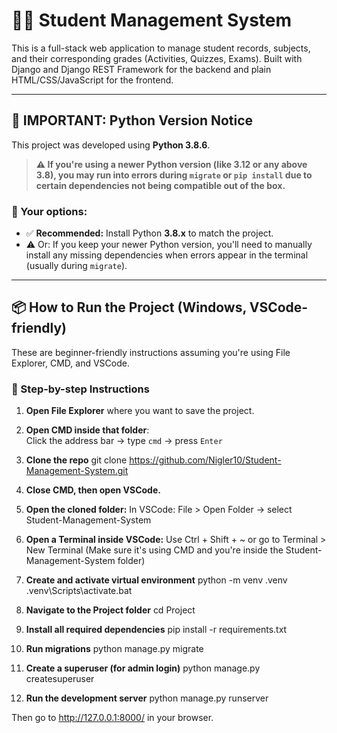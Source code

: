 # 🧑‍🎓 Student Management System

This is a full-stack web application to manage student records, subjects, and their corresponding grades (Activities, Quizzes, Exams). Built with Django and Django REST Framework for the backend and plain HTML/CSS/JavaScript for the frontend.

---

## 🚨 IMPORTANT: Python Version Notice

This project was developed using **Python 3.8.6**.

> **⚠️ If you're using a **newer Python version** (like 3.12 or any above 3.8), you may run into errors during `migrate` or `pip install` due to certain dependencies not being compatible out of the box.**

### 🔧 Your options:
- ✅ **Recommended:** Install Python **3.8.x** to match the project.
- ⚠️ Or: If you keep your newer Python version, you'll need to manually install any missing dependencies when errors appear in the terminal (usually during `migrate`).

---

## 📦 How to Run the Project (Windows, VSCode-friendly)

These are beginner-friendly instructions assuming you're using File Explorer, CMD, and VSCode.

### 🧱 Step-by-step Instructions

1. **Open File Explorer** where you want to save the project.

2. **Open CMD inside that folder**:  
   Click the address bar → type `cmd` → press `Enter`

3. **Clone the repo**
git clone https://github.com/Nigler10/Student-Management-System.git

4. **Close CMD, then open VSCode.**

5. **Open the cloned folder:**
In VSCode: File > Open Folder → select Student-Management-System

6. **Open a Terminal inside VSCode:**
Use Ctrl + Shift + ~ or go to Terminal > New Terminal
(Make sure it's using CMD and you're inside the Student-Management-System folder)

7. **Create and activate virtual environment**
python -m venv .venv
.venv\Scripts\activate.bat

8. **Navigate to the Project folder**
cd Project

9. **Install all required dependencies**
pip install -r requirements.txt

10. **Run migrations**
python manage.py migrate

11. **Create a superuser (for admin login)**
python manage.py createsuperuser

12. **Run the development server**
python manage.py runserver

Then go to http://127.0.0.1:8000/ in your browser.
